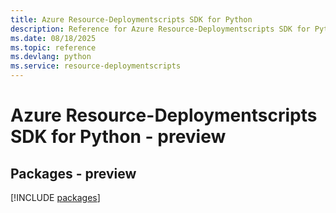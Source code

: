 ```yaml
---
title: Azure Resource-Deploymentscripts SDK for Python
description: Reference for Azure Resource-Deploymentscripts SDK for Python
ms.date: 08/18/2025
ms.topic: reference
ms.devlang: python
ms.service: resource-deploymentscripts
---
```

# Azure Resource-Deploymentscripts SDK for Python - preview
## Packages - preview
[!INCLUDE [packages](resource-deploymentscripts-index.md)]